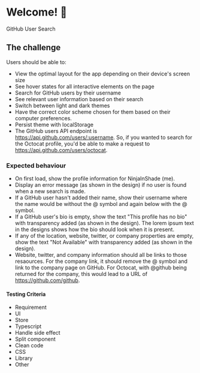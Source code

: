 # Welcome! 👋

GitHub User Search

## The challenge

Users should be able to:

- View the optimal layout for the app depending on their device's screen size
- See hover states for all interactive elements on the page
- Search for GitHub users by their username
- See relevant user information based on their search
- Switch between light and dark themes
- Have the correct color scheme chosen for them based on their computer preferences.
- Persist theme with localStorage
- The GitHub users API endpoint is https://api.github.com/users/:username. So, if you wanted to search for the Octocat profile, you'd be able to make a request to https://api.github.com/users/octocat.

### Expected behaviour

- On first load, show the profile information for NinjaInShade (me).
- Display an error message (as shown in the design) if no user is found when a new search is made.
- If a GitHub user hasn't added their name, show their username where the name would be without the @ symbol and again below with the @ symbol.
- If a GitHub user's bio is empty, show the text "This profile has no bio" with transparency added (as shown in the design). The lorem ipsum text in the designs shows how the bio should look when it is present.
- If any of the location, website, twitter, or company properties are empty, show the text "Not Available" with transparency added (as shown in the design).
- Website, twitter, and company information should all be links to those resaources. For the company link, it should remove the @ symbol and link to the company page on GitHub. For Octocat, with @github being returned for the company, this would lead to a URL of https://github.com/github.


#### Testing Criteria

- Requirement
- UI
- Store
- Typescript
- Handle side effect
- Split component
- Clean code
- CSS
- Library
- Other

